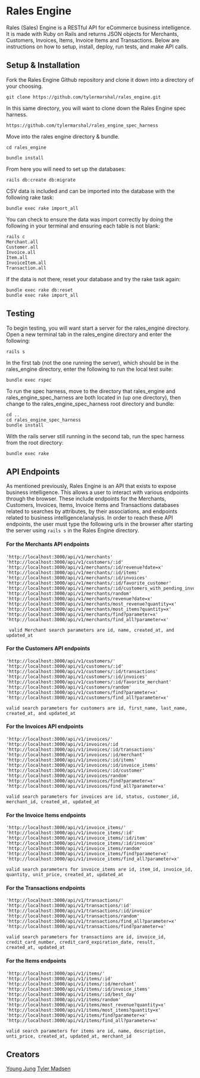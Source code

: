 # Rales Engine

Rales (Sales) Engine is a RESTful API for eCommerce business intelligence. It is made with Ruby on Rails and returns JSON objects for Merchants, Customers, Invoices, Items, Invoice Items and Transactions. Below are instructions on how to setup, install, deploy, run tests, and make API calls.

## Setup & Installation

Fork the Rales Engine Github repository and clone it down into a directory of your choosing.

```
git clone https://github.com/tylermarshal/rales_engine.git
```

In this same directory, you will want to clone down the Rales Engine spec harness.

```
https://github.com/tylermarshal/rales_engine_spec_harness
```

Move into the rales engine directory & bundle.

```
cd rales_engine
```
```
bundle install
```

From here you will need to set up the databases:

```
rails db:create db:migrate
```

CSV data is included and can be imported into the database with the following rake task:

```
bundle exec rake import_all
```

You can check to ensure the data was import correctly by doing the following in your terminal and ensuring each table is not blank:

```
rails c
Merchant.all
Customer.all
Invoice.all
Item.all
InvoiceItem.all
Transaction.all
```

If the data is not there, reset your database and try the rake task again:

```
bundle exec rake db:reset
bundle exec rake import_all
```

## Testing

To begin testing, you will want start a server for the rales_engine directory. Open a new terminal tab in the rales_engine directory and enter the following:

```
rails s
```

In the first tab (not the one running the server), which should be in the rales_engine directory, enter the following to run the local test suite:

```
bundle exec rspec
```

To run the spec harness, move to the directory that rales_engine and rales_engine_spec_harness are both located in (up one directory), then change to the rales_engine_spec_harness root directory and bundle:

```
cd ..
cd rales_engine_spec_harness
bundle install
```

With the rails server still running in the second tab, run the spec harness from the root directory:

```
bundle exec rake
```

## API Endpoints

As mentioned previously, Rales Engine is an API that exists to expose business intelligence.  This allows a user to
interact with various endpoints through the browser.  These include endpoints for the Merchants, Customers,
Invoices, Items, Invoice Items and Transactions databases related to searches by attributes, by their associations,
and endpoints related to business intelligence/analysis.  In order to reach these API endpoints, the user must type
the following urls in the browser after starting the server using `rails s` in the Rales Engine directory.

#### For the Merchants API endpoints
```
'http://localhost:3000/api/v1/merchants'
'http://localhost:3000/api/v1/customers/:id'
'http://localhost:3000/api/v1/merchants/:id/revenue?date=x'
'http://localhost:3000/api/v1/merchants/:id/items'
'http://localhost:3000/api/v1/merchants/:id/invoices'
'http://localhost:3000/api/v1/merchants/:id/favorite_customer'
'http://localhost:3000/api/v1/merchants/:id/customers_with_pending_invoices'
'http://localhost:3000/api/v1/merchants/random'
'http://localhost:3000/api/v1/merchants/revenue?date=x'
'http://localhost:3000/api/v1/merchants/most_revenue?quantity=x'
'http://localhost:3000/api/v1/merchants/most_items?quantity=x'
'http://localhost:3000/api/v1/merchants/find?parameter=x'
'http://localhost:3000/api/v1/merchants/find_all?parameter=x'

 valid Merchant search parameters are id, name, created_at, and updated_at
 ```
#### For the Customers API endpoints
```
'http://localhost:3000/api/v1/customers/'
'http://localhost:3000/api/v1/customers/:id'
'http://localhost:3000/api/v1/customers/:id/transactions'
'http://localhost:3000/api/v1/customers/:id/invoices'
'http://localhost:3000/api/v1/customers/:id/favorite_merchant'
'http://localhost:3000/api/v1/customers/random'
'http://localhost:3000/api/v1/customers/find?parameter=x'
'http://localhost:3000/api/v1/customers/find_all?parameter=x'

valid search parameters for customers are id, first_name, last_name, created_at, and updated_at
```
#### For the Invoices API endpoints
```
'http://localhost:3000/api/v1/invoices/'
'http://localhost:3000/api/v1/invoices/:id
'http://localhost:3000/api/v1/invoices/:id/transactions'
'http://localhost:3000/api/v1/invoices/:id/merchant'
'http://localhost:3000/api/v1/invoices/:id/items'
'http://localhost:3000/api/v1/invoices/:id/invoice_items'
'http://localhost:3000/api/v1/invoices/:id/customer'
'http://localhost:3000/api/v1/invoices/random'
'http://localhost:3000/api/v1/invoices/find?parameter=x'
'http://localhost:3000/api/v1/invoices/find_all?parameter=x'

valid search parameters for invoices are id, status, customer_id, merchant_id, created_at, updated_at
```
#### For the Invoice Items endpoints
```
'http://localhost:3000/api/v1/invoice_items/'
'http://localhost:3000/api/v1/invoice_items/:id'
'http://localhost:3000/api/v1/invoice_items/:id/item'
'http://localhost:3000/api/v1/invoice_items/:id/invoice'
'http://localhost:3000/api/v1/invoice_items/random'
'http://localhost:3000/api/v1/invoice_items/find?parameter=x'
'http://localhost:3000/api/v1/invoice_items/find_all?parameter=x'

valid search parameters for invoice_items are id, item_id, invoice_id, quantity, unit_price, created_at, updated_at
```
#### For the Transactions endpoints
```
'http://localhost:3000/api/v1/transactions/'
'http://localhost:3000/api/v1/transactions/:id'
'http://localhost:3000/api/v1/transactions/:id/invoice'
'http://localhost:3000/api/v1/transactions/random'
'http://localhost:3000/api/v1/transactions/find_all?parameter=x'
'http://localhost:3000/api/v1/transactions/find?parameter=x'

valid search parameters for transactions are id, invoice_id, credit_card_number, credit_card_expiration_date, result,
created_at, updated_at
```
#### For the Items endpoints
```
'http://localhost:3000/api/v1/items/'
'http://localhost:3000/api/v1/items/:id'
'http://localhost:3000/api/v1/items/:id/merchant'
'http://localhost:3000/api/v1/items/:id/invoice_items'
'http://localhost:3000/api/v1/items/:id/best_day'
'http://localhost:3000/api/v1/items/random'
'http://localhost:3000/api/v1/items/most_revenue?quantity=x'
'http://localhost:3000/api/v1/items/most_items?quantity=x'
'http://localhost:3000/api/v1/items/find?parameter=x'
'http://localhost:3000/api/v1/items/find_all?parameter=x'

valid search parameters for items are id, name, description, unti_price, created_at, updated_at, merchant_id
```
## Creators
[Young Jung](https://github.com/seoulstice)
[Tyler Madsen](https://github.com/tylermarshal)

